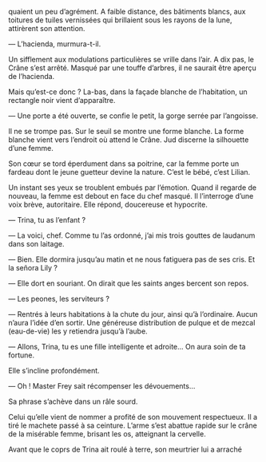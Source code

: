 quaient un peu d’agrément. A faible distance, des bâtiments blancs, aux
toitures de tuiles vernissées qui brillaient sous les rayons de la lune, attirèrent son attention.

— L’hacienda, murmura-t-il.

Un sifflement aux modulations particulières se vrille dans l’air. A dix pas,
le Crâne s’est arrêté. Masqué par une touffe d’arbres, il ne saurait être
aperçu de l’hacienda.

Mais qu’est-ce donc ? La-bas, dans la façade blanche de l’habitation, un 
rectangle noir vient d’apparaître.

— Une porte a été ouverte, se confie le petit, la gorge serrée par l’angoisse.

Il ne se trompe pas. Sur le seuil se montre une forme blanche. La forme
blanche vient vers l’endroit où attend le Crâne. Jud discerne la silhouette
d’une femme.

Son cœur se tord éperdument dans sa poitrine, car la femme porte un fardeau dont le jeune guetteur devine la nature. C’est le bébé, c’est Lilian.

Un instant ses yeux se troublent embués par l’émotion. Quand il regarde
de nouveau, la femme est debout en face du chef masqué. Il l’interroge d’une
voix brève, autoritaire. Elle répond, doucereuse et hypocrite.

— Trina, tu as l’enfant ?

— La voici, chef. Comme tu l’as ordonné, j’ai mis trois gouttes de laudanum
dans son laitage.

— Bien. Elle dormira jusqu’au matin et ne nous fatiguera pas de ses cris. Et la señora Lily ?

— Elle dort en souriant. On dirait que les saints anges bercent son repos.

— Les peones, les serviteurs ?

— Rentrés à leurs habitations à la chute du jour, ainsi qu’à l’ordinaire.
Aucun n’aura l’idée d’en sortir. Une généreuse distribution de pulque et de
mezcal (eau-de-vie) les y retiendra jusqu’à l’aube.

— Allons, Trina, tu es une fille intelligente et adroite... On aura soin de
ta fortune.

Elle s’incline profondément.

— Oh ! Master Frey sait récompenser les dévouements...

Sa phrase s’achève dans un râle sourd.

Celui qu’elle vient de nommer a profité de son mouvement respectueux. Il a tiré le machete passé à sa ceinture. L’arme s’est abattue rapide sur le crâne de la misérable femme, brisant les os, atteignant la cervelle.

Avant que le coprs de Trina ait roulé à terre, son meurtrier lui a arraché
